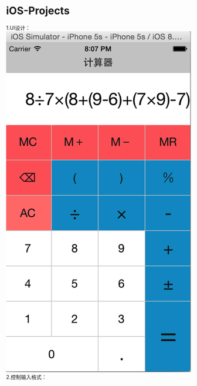 iOS-Projects
============
1.UI设计：
![image](https://github.com/ever223/iOS-Projects/blob/master/Calculator/pictrues/UI.png)
2.控制输入格式：
